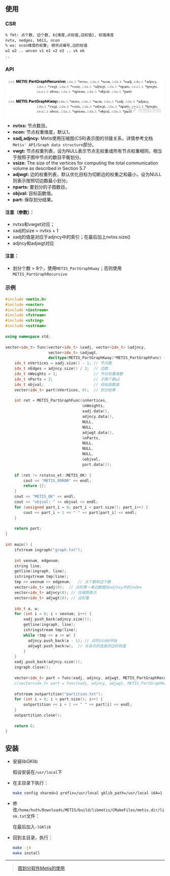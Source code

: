 ## 使用

### CSR

```bat
% fmt: 点个数, 边个数, b{维度,点权值,边权值}, 权值维度
nvtx, nedges, b011, ncon
% wx: ncon维度的权重; 相邻点编号,边的权值
w1 w2 .. wncon v1 e1 v2 e2 .. vk ek
..
```

### API

![img](./assets/v2-db3dae8b2baf82d0f3645d4bfb2e3237_720w.webp)

- **nvtxs:** 节点数目。
- **ncon:** 节点权重维度，默认1。
- **xadj,adjncy:** Metis使用压缩图(CSR)表示图的邻接关系，详情参考文档`Metis' API/Graph data structure`部分。
- **vwgt:** 节点权重列表，设为NULL表示节点无权重或所有节点权重相同，相当于按照子图中节点的数目平衡划分。
- **vsize:** The size of the vertices for computing the total communication volume as described in Section 5.7
- **adjwgt:** 边的权重列表，默认优化目标为切断边的权重之和最小，设为NULL则表示按照切边数最小划分。
- **nparts:** 要划分的子图数目。
- **objval:** 目标函数值。
- **part:** 保存划分结果。

#### 注意（参数）：

- nvtxs和vwget对应；
- xadj的size = nvtxs + 1
- xadj的值是对应于adjncy中的索引；在最后加上nvtxs.size()
- adjncy和adjwgt对应

#### 注意：

- 划分个数 > 8个，使用`METIS_PartGraphKway`；否则使用`METIS_PartGraphRecursive`

### 示例

```cpp
#include <metis.h>
#include <vector>
#include <iostream>
#include <fstream>
#include <string>
#include <sstream>

using namespace std;

vector<idx_t> func(vector<idx_t> &xadj, vector<idx_t> &adjncy,
                   vector<idx_t> &adjwgt,
                   decltype(METIS_PartGraphKway)*METIS_PartGraphFunc) {
    idx_t nVertices = xadj.size() - 1; // 节点数
    idx_t nEdges = adjncy.size() / 2;  // 边数
    idx_t nWeights = 1;                // 节点权重维数
    idx_t nParts = 2;                  // 子图个数≥2
    idx_t objval;                      // 目标函数值
    vector<idx_t> part(nVertices, 0);  // 划分结果

    int ret = METIS_PartGraphFunc(&nVertices,
                                  &nWeights,
                                  xadj.data(),
                                  adjncy.data(),
                                  NULL,
                                  NULL,
                                  adjwgt.data(),
                                  &nParts,
                                  NULL,
                                  NULL,
                                  NULL,
                                  &objval,
                                  part.data());

    if (ret != rstatus_et::METIS_OK) { 
        cout << "METIS_ERROR" << endl;
        return {};
    }
    cout << "METIS_OK" << endl;
    cout << "objval: " << objval << endl;
    for (unsigned part_i = 0; part_i < part.size(); part_i++) {
        cout << part_i + 1 << " " << part[part_i] << endl;
    }
    
	return part;
}

int main() {
    ifstream ingraph("graph.txt");

    int vexnum, edgenum;
    string line;
    getline(ingraph, line);
    istringstream tmp(line);
    tmp >> vexnum >> edgenum;	// 点个数和边个数
    vector<idx_t> xadj(0);	// 点的第一条边数据在adjncy中的index
    vector<idx_t> adjncy(0); // 压缩图表示
    vector<idx_t> adjwgt(0); // 边权重

    idx_t a, w;
    for (int i = 0; i < vexnum; i++) {
        xadj.push_back(adjncy.size());
        getline(ingraph, line);
        istringstream tmp(line);
        while (tmp >> a >> w) {
          adjncy.push_back(a - 1); // 点的id从0开始
          adjwgt.push_back(w);	// 与该点的连接的边的权值
        }
    }
    xadj.push_back(adjncy.size());
    ingraph.close();

    vector<idx_t> part = func(xadj, adjncy, adjwgt, METIS_PartGraphRecursive);
    //vector<idx_t> part = func(xadj, adjncy, adjwgt, METIS_PartGraphKway);

    ofstream outpartition("partition.txt");
    for (int i = 0; i < part.size(); i++) { 
        outpartition << i + 1 << " " << part[i] << endl; 
    }
    outpartition.close();

    return 0;
}
```

## 安装

- 安装libGKlib

  假设安装在`/usr/local`下

- 在主目录下执行：

  ```sh
  make config shared=1 prefix=/usr/local gklib_path=/usr/local i64=1 r64=1
  ```

- 修改`/home/huth/Downloads/METIS/build/libmetis/CMakeFiles/metis.dir/link.txt`文件：

  在最后加入`-lGKlib`

- 回到主目录，执行：

  ```sh
  make -j4
  make install
  ```

---

> [图划分软件Metis的使用](https://zhuanlan.zhihu.com/p/225724970)